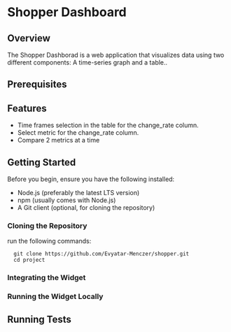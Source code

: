 
# Shopper Dashboard

## Overview
The Shopper Dashborad is a web application that visualizes data using two different components: A time-series graph and a table..

## Prerequisites
  
## Features
- Time frames selection in the table for the change_rate column.
- Select metric for the change_rate column.
- Compare 2 metrics at a time

## Getting Started
Before you begin, ensure you have the following installed:

- Node.js (preferably the latest LTS version)
- npm (usually comes with Node.js)
- A Git client (optional, for cloning the repository)
### Cloning the Repository
run the following commands:
```
  git clone https://github.com/Evyatar-Menczer/shopper.git
  cd project
```
### Integrating the Widget


### Running the Widget Locally



## Running Tests


